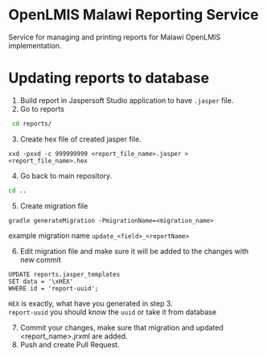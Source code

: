 # OpenLMIS Malawi Reporting Service
Service for managing and printing reports for Malawi OpenLMIS implementation.

# Updating reports to database

1. Build report in Jaspersoft Studio application to have `.jasper` file.
2. Go to reports 
```bash
 cd reports/
```

3. Create hex file of created jasper file.
```
xxd -pxxd -c 999999999 <report_file_name>.jasper > <report_file_name>.hex 
```

4. Go back to main repository.
```bash
cd ..
```
5. Create migration file
```
gradle generateMigration -PmigrationName=<migration_name>
```
example migration name `update_<field>_<reportName>`

6. Edit migration file and make sure it will be added to the changes with new commit

```
UPDATE reports.jasper_templates
SET data = '\xHEX'
WHERE id = 'report-uuid';
```
`HEX` is exactly, what have you generated in step 3. \
`report-uuid` you should know the `uuid` or take it from database

7. Commit your changes, make sure that migration and updated <report_name>.jrxml are added.
8. Push and create Pull Request.
